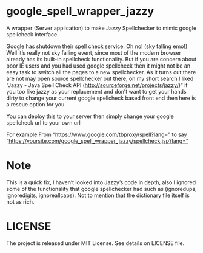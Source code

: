 google_spell_wrapper_jazzy
======================
A wrapper (Server application) to make Jazzy Spellchecker to mimic google spellcheck interface.


Google has shutdown their spell check service. Oh no! (sky falling emo!)
Well it’s really not sky falling event, since most of the modern browser already has its built-in spellcheck functionality. But if you are concern about poor IE users and you had used google spellcheck then it might not be an easy task to switch all the pages to a new spellchecker.
As it turns out there are not may open source spellchecker out there, on my short search I liked “Jazzy - Java Spell Check API (http://sourceforge.net/projects/jazzy/)” if you too like jazzy as your replacement and don’t want to get your hands dirty to change your current google spellcheck based front end then here is a rescue option for you.

You can deploy this to your server then simply change your google spellcheck url to your own url 

For example 
From “https://www.google.com/tbproxy/spell?lang=” to say “https://yoursite.com/google_spell_wrapper_jazzy/spellcheck.jsp?lang=”

Note
=====
This is a quick fix, I haven’t looked into Jazzy’s code in depth, also I ignored some of the functionality that google spellchecker had such as (ignoredups, ignoredigits, ignoreallcaps). Not to mention that the dictionary file itself is not as rich.

LICENSE
=========
The project is released under MIT License. See details on LICENSE file.
